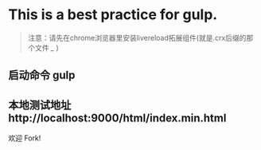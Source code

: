 # This is a best practice for gulp.

> 注意：请先在chrome浏览器里安装livereload拓展组件(就是.crx后缀的那个文件 *_* )

## 启动命令  gulp

## 本地测试地址  http://localhost:9000/html/index.min.html

欢迎 Fork!
 
